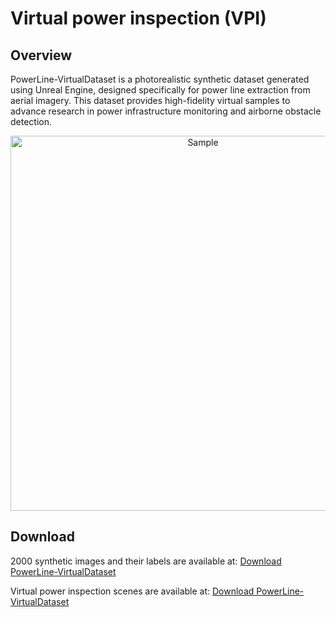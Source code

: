 # Virtual power inspection (VPI)

## Overview
PowerLine-VirtualDataset is a photorealistic synthetic dataset generated using Unreal Engine, designed specifically for power line extraction from aerial imagery. This dataset provides high-fidelity virtual samples to advance research in power infrastructure monitoring and airborne obstacle detection.

<div style="text-align: center;">
    <img src="sample.jpg" alt="Sample" width="600" title="Sample">
</div>

## Download
2000 synthetic images and their labels are available at: [Download PowerLine-VirtualDataset](Your_Download_Link_Here)  

Virtual power inspection scenes are available at: [Download PowerLine-VirtualDataset](Your_Download_Link_Here)  
